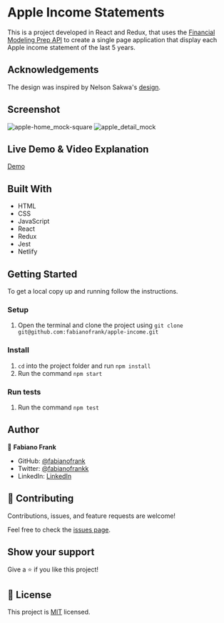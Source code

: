 # Apple Income Statements

This is a project developed in React and Redux, that uses the [Financial Modeling Prep API](https://site.financialmodelingprep.com/developer/docs) to create a single page application that display each Apple income statement of the last 5 years. 


## Acknowledgements

The design was inspired by Nelson Sakwa's [design](https://www.behance.net/gallery/31579789/Ballhead-App-(Free-PSDs)).

## Screenshot

![apple-home_mock-square](https://user-images.githubusercontent.com/68971295/196277931-c8e0a266-c22d-4d06-a562-4cab104f5cbe.png)
![apple_detail_mock](https://user-images.githubusercontent.com/68971295/196280316-d8c19b93-6f45-4d5d-9182-50f8effce9ff.png)


## Live Demo & Video Explanation

[Demo](https://apple-financial-statements.netlify.app/)


## Built With

- HTML 
- CSS 
- JavaScript
- React
- Redux
- Jest
- Netlify

## Getting Started

To get a local copy up and running follow the instructions.


### Setup

1. Open the terminal and clone the project using `git clone git@github.com:fabianofrank/apple-income.git`


### Install

1. `cd` into the project folder and run `npm install`
2. Run the command `npm start`


### Run tests

1. Run the command `npm test`


## Author

👤 **Fabiano Frank**

- GitHub: [@fabianofrank](https://github.com/fabianofrank)
- Twitter: [@fabianofrankk](https://twitter.com/fabianofrankk)
- LinkedIn: [LinkedIn](https://www.linkedin.com/in/fabianofrank/)


## 🤝 Contributing

Contributions, issues, and feature requests are welcome!

Feel free to check the [issues page](../../issues/).


## Show your support

Give a ⭐️ if you like this project!


## 📝 License

This project is [MIT](./MIT.md) licensed.
